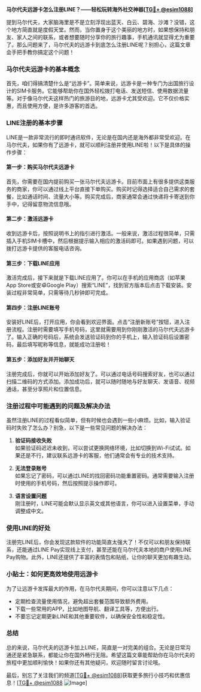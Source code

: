 **马尔代夫远游卡怎么注册LINE？——轻松玩转海外社交神器[[TG💪+ @esim1088](https://t.me/s/esim1088)]**

提到马尔代夫，大家脑海里是不是立刻浮现出蓝天、白云、碧海、沙滩？没错，这个地方简直就是度假天堂。然而，当你置身于这个美丽的地方时，如果想保持和朋友、家人之间的联系，或者想要随时分享你的旅行趣事，手机通讯就显得尤为重要了。那么问题来了，马尔代夫的远游卡到底怎么注册LINE呢？别担心，这篇文章会手把手教你搞定这个问题！

### 马尔代夫远游卡的基本概念

首先，咱们得搞清楚什么是“远游卡”。简单来说，远游卡是一种专门为出国旅行设计的SIM卡服务。它能够帮助你在国外轻松拨打电话、发送短信、使用数据流量等。对于像马尔代夫这样热门的旅游目的地，远游卡尤其受欢迎。它不仅价格实惠，而且使用方便，是许多游客的首选。

### LINE注册的基本步骤

LINE是一款非常流行的即时通讯软件，无论是在国内还是海外都非常受欢迎。在马尔代夫，如果你有了远游卡，就可以顺利注册并使用LINE啦！以下是具体的操作步骤：

#### 第一步：购买马尔代夫远游卡

首先，你需要在国内提前购买一张马尔代夫远游卡。目前市面上有很多提供这类服务的商家，你可以通过线上平台直接下单购买。购买时记得选择适合自己需求的套餐，比如通话时间、流量大小等。购买完成后，商家通常会通过快递将卡寄送到你手中，记得留意物流信息哦。

#### 第二步：激活远游卡

收到远游卡后，按照说明书上的指引进行激活。一般来说，激活过程很简单，只需插入手机SIM卡槽中，然后根据提示输入相应的激活码即可。如果遇到问题，可以拨打远游卡提供的客服电话咨询。

#### 第三步：下载LINE应用

激活完成后，接下来就是下载LINE应用了。你可以在手机的应用商店（如苹果App Store或安卓Google Play）搜索“LINE”，找到官方版本后点击下载安装。安装过程非常简单，只需等待几秒钟即可完成。

#### 第四步：注册LINE账号

安装好LINE后，打开应用，你会看到欢迎界面。点击“注册新账号”按钮，进入注册流程。注册时需要填写手机号码，这里就需要用到你刚刚激活的马尔代夫远游卡了。输入正确的号码后，系统会发送验证码到你的手机上，输入验证码后设置密码，最后填写昵称等信息，就能成功注册啦！

#### 第五步：添加好友并开始聊天

注册完成后，你就可以开始添加好友了。可以通过电话号码搜索好友，也可以通过扫描二维码的方式添加。添加成功后，就可以随时随地与好友聊天、发语音、视频通话，甚至分享照片和位置信息。

### 注册过程中可能遇到的问题及解决办法

虽然注册LINE的过程看似简单，但有时候也会遇到一些小麻烦。比如，输入验证码时失败了怎么办？别急，以下是一些常见问题的解决办法：

1. **验证码接收失败**  
   如果验证码迟迟未收到，可以尝试更换网络环境，比如切换到Wi-Fi试试。如果还是不行，建议联系远游卡的客服，他们通常会有专业的技术支持。

2. **无法登录账号**  
   如果忘记了密码，可以通过LINE的找回密码功能重置密码。通常需要输入注册时使用的手机号码，然后按照提示操作即可。

3. **语言设置问题**  
   刚注册时，LINE可能会默认显示英文或其他语言，你可以进入设置菜单，手动调整成中文。

### 使用LINE的好处

注册完LINE后，你会发现这款软件的功能简直太强大了！不仅可以和朋友保持联系，还能通过LINE Pay实现线上支付，甚至还能在马尔代夫本地的商户使用LINE Pay购物。此外，LINE还提供了丰富的表情包和贴纸，让你的聊天更加有趣生动。

### 小贴士：如何更高效地使用远游卡

为了让远游卡发挥最大的作用，在马尔代夫期间，你可以注意以下几点：
- 定期检查流量使用情况，避免超出套餐范围导致额外费用。
- 下载一些常用的APP，比如地图导航、翻译工具等，方便出行。
- 不要忘记定期更新LINE和其他重要软件，以确保安全性和稳定性。

### 总结

总的来说，马尔代夫的远游卡加上LINE，简直是一对完美的组合。无论是日常沟通还是紧急联系，都能让你在国外畅行无阻。希望这篇文章能帮助你在马尔代夫的旅程中更加顺利愉快！如果你还有其他疑问，欢迎随时留言讨论哦。

最后，别忘了关注我们的频道[[TG💪+ @esim1088](https://t.me/s/esim1088)]获取更多旅行小技巧和优惠信息！[[TG💪+ @esim1088](https://t.me/s/esim1088) ![Image](https://i.postimg.cc/4NQfJmqS/Snipaste-2025-05-13-00-14-12.png)]